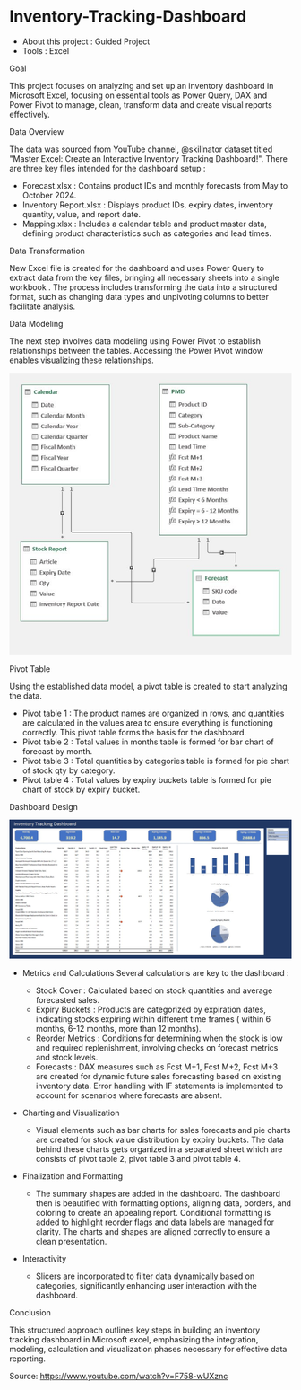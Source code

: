 # Inventory-Tracking-Dashboard

- About this project : Guided Project
- Tools : Excel

Goal

This project focuses on analyzing and set up an inventory dashboard in Microsoft Excel, focusing on essential tools as Power Query, DAX and Power Pivot to manage, clean, transform data and create visual reports effectively.

Data Overview

The data was sourced from YouTube channel, @skillnator dataset titled "Master Excel: Create an Interactive Inventory Tracking Dashboard!". There are three key files intended for the dashboard setup :
- Forecast.xlsx : Contains product IDs and monthly forecasts from May to October 2024.
- Inventory Report.xlsx : Displays product IDs, expiry dates, inventory quantity, value, and report date.
- Mapping.xlsx : Includes a calendar table and product master data, defining product characteristics such as categories and lead times.

Data Transformation

New Excel file is created for the dashboard and uses Power Query to extract data from the key files, bringing all necessary sheets into a single workbook . The process includes transforming the data into a structured format, such as changing data types and unpivoting columns to better facilitate analysis.

Data Modeling

The next step involves data modeling using Power Pivot to establish relationships between the tables. Accessing the Power Pivot window enables visualizing these relationships.

![Image Alt](https://github.com/maryamkamaruddin/Inventory-Tracking-Dashboard/blob/e63a7ea6b48baadb1d7a09024e98b7e508dd98f6/data%20model.JPG)

Pivot Table

Using the established data model, a pivot table is created to start analyzing the data.

- Pivot table 1 : The product names are organized in rows, and quantities are calculated in the values area to ensure everything is functioning correctly. This pivot table forms the basis for the dashboard.
- Pivot table 2 : Total values in months table is formed for bar chart of forecast by month.
- Pivot table 3 : Total quantities by categories table is formed for pie chart of stock qty by category.
- Pivot table 4 : Total values by expiry buckets table is formed for pie chart of stock by expiry bucket.

Dashboard Design

![Image Alt](https://github.com/maryamkamaruddin/Inventory-Tracking-Dashboard/blob/e63a7ea6b48baadb1d7a09024e98b7e508dd98f6/Dashboard.JPG)


- Metrics and Calculations
Several calculations are key to the dashboard :
  - Stock Cover : Calculated based on stock quantities and average forecasted sales.
  - Expiry Buckets : Products are categorized by expiration dates, indicating stocks expiring within different time frames ( within 6 months, 6-12 months, more than 12 months).
  - Reorder Metrics : Conditions for determining when the stock is low and required replenishment, involving checks on forecast metrics and stock levels.
  - Forecasts : DAX measures such as Fcst M+1, Fcst M+2, Fcst M+3 are created for dynamic future sales forecasting based on existing inventory data. Error handling with IF statements is implemented to account for scenarios where forecasts are absent.

- Charting and Visualization
  - Visual elements such as bar charts for sales forecasts and pie charts are created for stock value distribution by expiry buckets. The data behind these charts gets organized in a separated sheet which are consists of pivot table 2, pivot table 3 and pivot table 4.

- Finalization and Formatting
  - The summary shapes are added in the dashboard. The dashboard then is beautified with formatting options, aligning data, borders, and coloring to create an appealing report. Conditional formatting is added to highlight reorder flags and data labels are managed for clarity. The charts and shapes are aligned correctly to ensure a clean presentation.

- Interactivity
  - Slicers are incorporated to filter data dynamically based on categories, significantly enhancing user interaction with the dashboard.

Conclusion

This structured approach outlines key steps in building an inventory tracking dashboard in Microsoft excel, emphasizing the integration, modeling, calculation and visualization phases necessary for effective data reporting.

Source: https://www.youtube.com/watch?v=F758-wUXznc 
